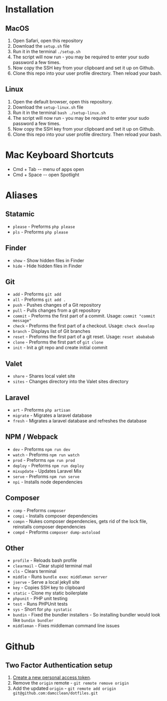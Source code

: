 # Installation
## MacOS
1. Open Safari, open this repository
2. Download the `setup.sh` file
3. Run it in the terminal `./setup.sh`
4. The script will now run - you may be required to enter your sudo password a few times.
5. Now copy the SSH key from your clipboard and set it up on Github.
6. Clone this repo into your user profile directory. Then reload your bash.

## Linux
1. Open the default browser, open this repository.
2. Download the `setup-linux.sh` file
3. Run it in the terminal `bash ./setup-linux.sh`
4. The script will now run - you may be required to enter your sudo password a few times.
5. Now copy the SSH key from your clipboard and set it up on Github.
6. Clone this repo into your user profile directory. Then reload your bash.

# Mac Keyboard Shortcuts
* Cmd + Tab -- menu of apps open
* Cmd + Space -- open Spotlight

# Aliases
## Statamic
* `please` - Preforms `php please`
* `pls` - Preforms `php please`

## Finder
* `show` - Show hidden files in Finder
* `hide` - Hide hidden files in Finder

## Git
* `add` - Preforms `git add`
* `all` - Preforms `git add .`
* `push` - Pushes changes of a Git repository
* `pull` - Pulls changes from a git repository
* `commit` - Preforms the first part of a commit. Usage: `commit "commit message"`
* `check` - Preforms the first part of a checkout. Usage: `check develop`
* `branch` - Displays list of Git branches
* `reset` - Preforms the first part of a git reset. Usage: `reset abababab`
* `clone` - Preforms the first part of `git clone`
* `init` - Init a git repo and create initial commit

## Valet
* `share` - Shares local valet site
* `sites` - Changes directory into the Valet sites directory

## Laravel
* `art` - Preforms `php artisan`
* `migrate` - Migrates a laravel database
* `fresh` - Migrates a laravel database and refreshes the database

## NPM / Webpack
* `dev` - Preforms `npm run dev`
* `watch` - Preforms `npm run watch`
* `prod` - Preforms `npm run prod`
* `deploy` - Preforms `npm run deploy`
* `mixupdate` - Updates Laravel Mix
* `serve` - Preforms `npm run serve`
* `npi` - Installs node dependencies

## Composer
* `comp` - Preforms `composer`
* `compi` - Installs composer dependencies
* `compn` - Nukes composer dependencies, gets rid of the lock file, reinstalls composer dependencies
* `compd` - Preforms `composer dump-autoload`

## Other
* `profile` - Reloads bash profile
* `clearmail` - Clear stupid terminal mail
* `cls` - Clears terminal
* `middle` - Runs `bundle exec middleman server`
* `jserve` - Serve a local jekyll site
* `key` - Copies SSH key to clipboard
* `static` - Clone my static boilerplate
* `phpunit` - PHP unit testing
* `test` - Runs PHPUnit tests
* `sys` - Short for `php systatic`
* `bundin` - Fixed the bundler installers - So installing bundler would look like `bundin bundler`
* `middleman` - Fixes middleman command line issues

# Github
## Two Factor Authentication setup
1. [Create a new personal access token](https://help.github.com/en/articles/creating-a-personal-access-token-for-the-command-line).
2. Remove the `origin` remote - `git remote remove origin`
3. Add the updated `origin` - `git remote add origin git@github.com:damcclean/dotfiles.git`